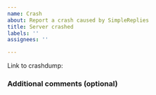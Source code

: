 ```yaml
---
name: Crash
about: Report a crash caused by SimpleReplies
title: Server crashed
labels: ''
assignees: ''

---
```


<!--- submit crashdump files to https://crash.pmmp.io -->
<!--- or, copy the data between ===BEGIN CRASH DUMP=== and ===END CRASH DUMP and paste it on a site like https://pastebin.com -->
Link to crashdump:

<!--- write additional information about the crash to help us find the problem -->

### Additional comments (optional)